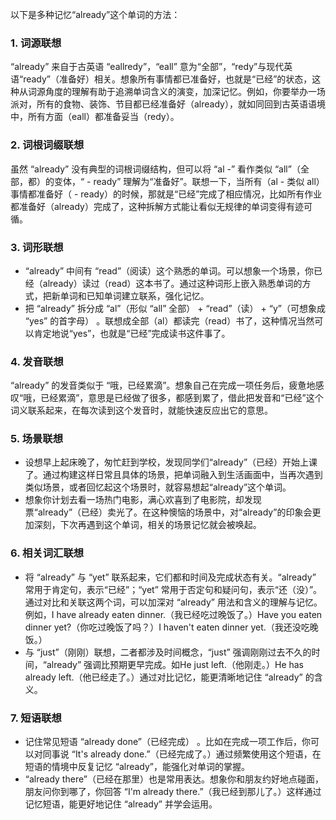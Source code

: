 以下是多种记忆“already”这个单词的方法：

### 1. 词源联想
“already” 来自于古英语 “eallredy”，“eall” 意为“全部”，“redy”与现代英语“ready”（准备好）相关。想象所有事情都已准备好，也就是“已经”的状态，这种从词源角度的理解有助于追溯单词含义的演变，加深记忆。例如，你要举办一场派对，所有的食物、装饰、节目都已经准备好（already），就如同回到古英语语境中，所有方面（eall）都准备妥当（redy）。

### 2. 词根词缀联想
虽然 “already” 没有典型的词根词缀结构，但可以将 “al -” 看作类似 “all”（全部，都）的变体，“ - ready” 理解为“准备好”。联想一下，当所有（al - 类似 all）事情都准备好（ - ready）的时候，那就是“已经”完成了相应情况，比如所有作业都准备好（already）完成了，这种拆解方式能让看似无规律的单词变得有迹可循。

### 3. 词形联想
 - “already” 中间有 “read”（阅读）这个熟悉的单词。可以想象一个场景，你已经（already）读过（read）这本书了。通过这种词形上嵌入熟悉单词的方式，把新单词和已知单词建立联系，强化记忆。
 - 把 “already” 拆分成 “al”（形似 “all” 全部） + “read”（读） + “y”（可想象成 “yes” 的首字母） 。联想成全部（al）都读完（read）书了，这种情况当然可以肯定地说“yes”，也就是“已经”完成读书这件事了。

### 4. 发音联想
“already” 的发音类似于 “哦，已经累滴”。想象自己在完成一项任务后，疲惫地感叹“哦，已经累滴”，意思是已经做了很多，都感到累了，借此把发音和“已经”这个词义联系起来，在每次读到这个发音时，就能快速反应出它的意思。

### 5. 场景联想
 - 设想早上起床晚了，匆忙赶到学校，发现同学们“already”（已经）开始上课了。通过构建这样日常且具体的场景，把单词融入到生活画面中，当再次遇到类似场景，或者回忆起这个场景时，就容易想起“already”这个单词。
 - 想象你计划去看一场热门电影，满心欢喜到了电影院，却发现票“already”（已经）卖光了。在这种懊恼的场景中，对“already”的印象会更加深刻，下次再遇到这个单词，相关的场景记忆就会被唤起。

### 6. 相关词汇联想
 - 将 “already” 与 “yet” 联系起来，它们都和时间及完成状态有关。“already” 常用于肯定句，表示“已经”；“yet” 常用于否定句和疑问句，表示“还（没）”。通过对比和关联这两个词，可以加深对 “already” 用法和含义的理解与记忆。例如，I have already eaten dinner.（我已经吃过晚饭了。）Have you eaten dinner yet?（你吃过晚饭了吗？）I haven't eaten dinner yet.（我还没吃晚饭。）
 - 与 “just”（刚刚）联想，二者都涉及时间概念，“just” 强调刚刚过去不久的时间，“already” 强调比预期更早完成。如He just left.（他刚走。）He has already left.（他已经走了。）通过对比记忆，能更清晰地记住 “already” 的含义。

### 7. 短语联想
 - 记住常见短语 “already done”（已经完成） 。比如在完成一项工作后，你可以对同事说 “It's already done.”（已经完成了。）通过频繁使用这个短语，在短语的情境中反复记忆 “already”，能强化对单词的掌握。
 - “already there”（已经在那里）也是常用表达。想象你和朋友约好地点碰面，朋友问你到哪了，你回答 “I'm already there.”（我已经到那儿了。）这样通过记忆短语，能更好地记住 “already” 并学会运用。 